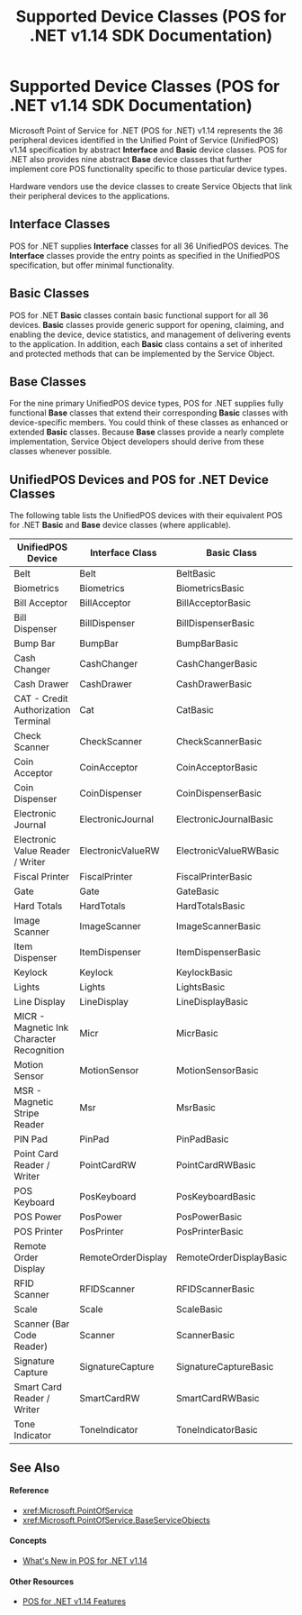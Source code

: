 ﻿---
title: Supported Device Classes (POS for .NET v1.14 SDK Documentation)
description: Supported Device Classes (POS for .NET v1.14 SDK Documentation) (POS for .NET v1.14 SDK Documentation)
ms.date: 03/03/2014
ms.topic: how-to
ms.custom: "pos-restored-from-archive,UpdateFrequency5"
---

# Supported Device Classes (POS for .NET v1.14 SDK Documentation)

Microsoft Point of Service for .NET (POS for .NET) v1.14 represents the 36 peripheral devices identified in the Unified Point of Service (UnifiedPOS) v1.14 specification by abstract **Interface** and **Basic** device classes. POS for .NET also provides nine abstract **Base** device classes that further implement core POS functionality specific to those particular device types.

Hardware vendors use the device classes to create Service Objects that link their peripheral devices to the applications.

## Interface Classes

POS for .NET supplies **Interface** classes for all 36 UnifiedPOS devices. The **Interface** classes provide the entry points as specified in the UnifiedPOS specification, but offer minimal functionality.

## Basic Classes

POS for .NET **Basic** classes contain basic functional support for all 36 devices. **Basic** classes provide generic support for opening, claiming, and enabling the device, device statistics, and management of delivering events to the application. In addition, each **Basic** class contains a set of inherited and protected methods that can be implemented by the Service Object.

## Base Classes

For the nine primary UnifiedPOS device types, POS for .NET supplies fully functional **Base** classes that extend their corresponding **Basic** classes with device-specific members. You could think of these classes as enhanced or extended **Basic** classes. Because **Base** classes provide a nearly complete implementation, Service Object developers should derive from these classes whenever possible.

## UnifiedPOS Devices and POS for .NET Device Classes

The following table lists the UnifiedPOS devices with their equivalent POS for .NET **Basic** and **Base** device classes (where applicable).

| UnifiedPOS Device                         | Interface Class    | Basic Class             | Base Class       |
|-------------------------------------------|--------------------|-------------------------|------------------|
| Belt                                      | Belt               | BeltBasic               |
| Biometrics                                | Biometrics         | BiometricsBasic         |
| Bill Acceptor                             | BillAcceptor       | BillAcceptorBasic       |
| Bill Dispenser                            | BillDispenser      | BillDispenserBasic      |
| Bump Bar                                  | BumpBar            | BumpBarBasic            |
| Cash Changer                              | CashChanger        | CashChangerBasic        |
| Cash Drawer                               | CashDrawer         | CashDrawerBasic         | CashDrawerBase   |
| CAT - Credit Authorization Terminal       | Cat                | CatBasic                |
| Check Scanner                             | CheckScanner       | CheckScannerBasic       | CheckScannerBase |
| Coin Acceptor                             | CoinAcceptor       | CoinAcceptorBasic       |
| Coin Dispenser                            | CoinDispenser      | CoinDispenserBasic      |
| Electronic Journal                        | ElectronicJournal  | ElectronicJournalBasic  |
| Electronic Value Reader / Writer          | ElectronicValueRW  | ElectronicValueRWBasic  |
| Fiscal Printer                            | FiscalPrinter      | FiscalPrinterBasic      |
| Gate                                      | Gate               | GateBasic               |
| Hard Totals                               | HardTotals         | HardTotalsBasic         |
| Image Scanner                             | ImageScanner       | ImageScannerBasic       |
| Item Dispenser                            | ItemDispenser      | ItemDispenserBasic      |
| Keylock                                   | Keylock            | KeylockBasic            |
| Lights                                    | Lights             | LightsBasic             |
| Line Display                              | LineDisplay        | LineDisplayBasic        | LineDisplayBase  |
| MICR - Magnetic Ink Character Recognition | Micr               | MicrBasic               |
| Motion Sensor                             | MotionSensor       | MotionSensorBasic       |
| MSR - Magnetic Stripe Reader              | Msr                | MsrBasic                | MsrBase          |
| PIN Pad                                   | PinPad             | PinPadBasic             | PinPadBase       |
| Point Card Reader / Writer                | PointCardRW        | PointCardRWBasic        |
| POS Keyboard                              | PosKeyboard        | PosKeyboardBasic        | PosKeyboardBase  |
| POS Power                                 | PosPower           | PosPowerBasic           |
| POS Printer                               | PosPrinter         | PosPrinterBasic         | PosPrinterBase   |
| Remote Order Display                      | RemoteOrderDisplay | RemoteOrderDisplayBasic |
| RFID Scanner                              | RFIDScanner        | RFIDScannerBasic        | RFIDScannerBase  |
| Scale                                     | Scale              | ScaleBasic              |
| Scanner (Bar Code Reader)                 | Scanner            | ScannerBasic            | ScannerBase      |
| Signature Capture                         | SignatureCapture   | SignatureCaptureBasic   |
| Smart Card Reader / Writer                | SmartCardRW        | SmartCardRWBasic        |
| Tone Indicator                            | ToneIndicator      | ToneIndicatorBasic      |

## See Also

#### Reference

- <xref:Microsoft.PointOfService>
- <xref:Microsoft.PointOfService.BaseServiceObjects>

#### Concepts

- [What's New in POS for .NET v1.14](whats-new-in-pos-for-net-v114-and-v1141.md)

#### Other Resources

- [POS for .NET v1.14 Features](pos-for-net-v1141-features.md)
